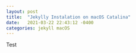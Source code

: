 ```yaml
---
layout: post
title:  "Jekylly Instalation on macOS Catalina"
date:   2021-03-22 22:43:12 -0400
categories: jekyll macOS
---
```

Test